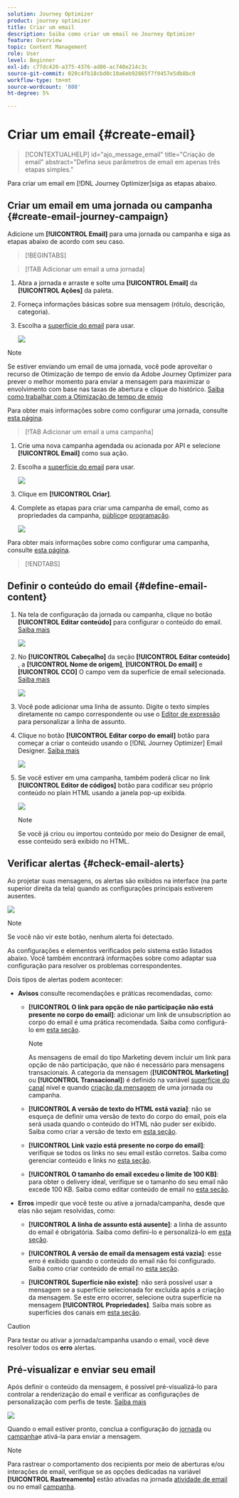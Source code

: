 ```yaml
---
solution: Journey Optimizer
product: journey optimizer
title: Criar um email
description: Saiba como criar um email no Journey Optimizer
feature: Overview
topic: Content Management
role: User
level: Beginner
exl-id: c77dc420-a375-4376-ad86-ac740e214c3c
source-git-commit: 020c4fb18cbd0c10a6eb92865f7f0457e5db8bc0
workflow-type: tm+mt
source-wordcount: '808'
ht-degree: 5%

---
```


# Criar um email {#create-email}

>[!CONTEXTUALHELP]
>id="ajo_message_email"
>title="Criação de email"
>abstract="Defina seus parâmetros de email em apenas três etapas simples."

Para criar um email em [!DNL Journey Optimizer]siga as etapas abaixo.

## Criar um email em uma jornada ou campanha {#create-email-journey-campaign}

Adicione um **[!UICONTROL Email]** para uma jornada ou campanha e siga as etapas abaixo de acordo com seu caso.

>[!BEGINTABS]

>[!TAB Adicionar um email a uma jornada]

1. Abra a jornada e arraste e solte uma **[!UICONTROL Email]** da **[!UICONTROL Ações]** da paleta.

1. Forneça informações básicas sobre sua mensagem (rótulo, descrição, categoria).

1. Escolha a [superfície do email](email-settings.md) para usar.

   ![](assets/email_journey.png)

>[!NOTE]
>
>Se estiver enviando um email de uma jornada, você pode aproveitar o recurso de Otimização de tempo de envio da Adobe Journey Optimizer para prever o melhor momento para enviar a mensagem para maximizar o envolvimento com base nas taxas de abertura e clique do histórico. [Saiba como trabalhar com a Otimização de tempo de envio](../building-journeys/journeys-message.md#send-time-optimization)

Para obter mais informações sobre como configurar uma jornada, consulte [esta página](../building-journeys/journey-gs.md).

>[!TAB Adicionar um email a uma campanha]

1. Crie uma nova campanha agendada ou acionada por API e selecione **[!UICONTROL Email]** como sua ação.

1. Escolha a [superfície do email](email-settings.md) para usar.

   ![](assets/email_campaign.png)

1. Clique em **[!UICONTROL Criar]**.

1. Complete as etapas para criar uma campanha de email, como as propriedades da campanha, [público](../segment/about-segments.md)e [programação](../campaigns/create-campaign.md#schedule).

   ![](assets/email_campaign_steps.png)

<!--
From the **[!UICONTROL Action]** section, specify if you want to track how your recipients react to your delivery: you can track email opens, and/or clicks on links and buttons in your email.

![](assets/email_campaign_tracking.png)
-->

Para obter mais informações sobre como configurar uma campanha, consulte [esta página](../campaigns/get-started-with-campaigns.md).

>[!ENDTABS]

## Definir o conteúdo do email {#define-email-content}

1. Na tela de configuração da jornada ou campanha, clique no botão **[!UICONTROL Editar conteúdo]** para configurar o conteúdo do email. [Saiba mais](get-started-email-design.md)

   ![](assets/email_campaign_edit_content.png)

1. No **[!UICONTROL Cabeçalho]** da seção **[!UICONTROL Editar conteúdo]** , a **[!UICONTROL Nome de origem]**, **[!UICONTROL Do email]** e **[!UICONTROL CCO]** O campo vem da superfície de email selecionada. [Saiba mais](email-settings.md) <!--check if same for journey-->

   ![](assets/email_designer_edit_content_header.png)

1. Você pode adicionar uma linha de assunto. Digite o texto simples diretamente no campo correspondente ou use o [Editor de expressão](../personalization/personalization-build-expressions.md) para personalizar a linha de assunto.

1. Clique no botão **[!UICONTROL Editar corpo do email]** botão para começar a criar o conteúdo usando o [!DNL Journey Optimizer] Email Designer. [Saiba mais](get-started-email-design.md)

   ![](assets/email_designer_edit_email_body.png)

1. Se você estiver em uma campanha, também poderá clicar no link **[!UICONTROL Editor de códigos]** botão para codificar seu próprio conteúdo no plain HTML usando a janela pop-up exibida.

   ![](assets/email_designer_edit_code_editor.png)

   >[!NOTE]
   >
   >Se você já criou ou importou conteúdo por meio do Designer de email, esse conteúdo será exibido no HTML.

## Verificar alertas {#check-email-alerts}

Ao projetar suas mensagens, os alertas são exibidos na interface (na parte superior direita da tela) quando as configurações principais estiverem ausentes.

![](assets/email_journey_alerts_details.png)

>[!NOTE]
>
>Se você não vir este botão, nenhum alerta foi detectado.

As configurações e elementos verificados pelo sistema estão listados abaixo. Você também encontrará informações sobre como adaptar sua configuração para resolver os problemas correspondentes.

Dois tipos de alertas podem acontecer:

* **Avisos** consulte recomendações e práticas recomendadas, como:

   * **[!UICONTROL O link para opção de não participação não está presente no corpo do email]**: adicionar um link de unsubscription ao corpo do email é uma prática recomendada. Saiba como configurá-lo em [esta seção](../privacy/opt-out.md#opt-out-management).

      >[!NOTE]
      >
      >As mensagens de email do tipo Marketing devem incluir um link para opção de não participação, que não é necessário para mensagens transacionais. A categoria da mensagem (**[!UICONTROL Marketing]** ou **[!UICONTROL Transacional]**) é definido na variável [superfície do canal](email-settings.md#email-type) nível e quando [criação da mensagem](#create-email-journey-campaign) de uma jornada ou campanha.

   * **[!UICONTROL A versão de texto do HTML está vazia]**: não se esqueça de definir uma versão de texto do corpo do email, pois ela será usada quando o conteúdo do HTML não puder ser exibido. Saiba como criar a versão de texto em [esta seção](text-version-email.md).

   * **[!UICONTROL Link vazio está presente no corpo do email]**: verifique se todos os links no seu email estão corretos. Saiba como gerenciar conteúdo e links no [esta seção](content-from-scratch.md).

   * **[!UICONTROL O tamanho do email excedeu o limite de 100 KB]**: para obter o delivery ideal, verifique se o tamanho do seu email não excede 100 KB. Saiba como editar conteúdo de email no [esta seção](content-from-scratch.md).

* **Erros** impedir que você teste ou ative a jornada/campanha, desde que elas não sejam resolvidas, como:

   * **[!UICONTROL A linha de assunto está ausente]**: a linha de assunto do email é obrigatória. Saiba como defini-lo e personalizá-lo em [esta seção](create-email.md).

   <!--HTML is empty when Amp HTML is present-->

   * **[!UICONTROL A versão de email da mensagem está vazia]**: esse erro é exibido quando o conteúdo do email não foi configurado. Saiba como criar conteúdo de email no [esta seção](get-started-email-design.md).

   * **[!UICONTROL Superfície não existe]**: não será possível usar a mensagem se a superfície selecionada for excluída após a criação da mensagem. Se este erro ocorrer, selecione outra superfície na mensagem **[!UICONTROL Propriedades]**. Saiba mais sobre as superfícies dos canais em [esta seção](../configuration/channel-surfaces.md).


>[!CAUTION]
>
>Para testar ou ativar a jornada/campanha usando o email, você deve resolver todos os **erro** alertas.

## Pré-visualizar e enviar seu email

Após definir o conteúdo da mensagem, é possível pré-visualizá-lo para controlar a renderização do email e verificar as configurações de personalização com perfis de teste. [Saiba mais](preview.md)

![](assets/email_designer_edit_simulate.png)

Quando o email estiver pronto, conclua a configuração do [jornada](../building-journeys/journey-gs.md) ou [campanha](../campaigns/create-campaign.md)e ativá-la para enviar a mensagem.

>[!NOTE]
>
>Para rastrear o comportamento dos recipients por meio de aberturas e/ou interações de email, verifique se as opções dedicadas na variável **[!UICONTROL Rastreamento]** estão ativadas na jornada [atividade de email](../building-journeys/journeys-message.md) ou no email [campanha](../campaigns/create-campaign.md).<!--to move?-->

<!--

## Define your email content {#email-content}

Use [!DNL Journey Optimizer] Email Designer to [design your email from scratch](../email/content-from-scratch.md). If you have an existing content, you can [import it in the Email Designer](../email/existing-content.md), or [code your own content](../email/code-content.md) in [!DNL Journey Optimizer]. 

[!DNL Journey Optimizer] comes with a set of [built-in templates](email-templates.md) to help you start. Any email can also be saved as a template.

Use [!DNL Journey Optimizer] Expression editor to personalize your messages with profiles' data. For more on personalization, refer to [this section](../personalization/personalize.md).

Adapt the content of your messages to the targeted profiles by using [!DNL Journey Optimizer] dynamic content capabilities. [Get started with dynamic content](../personalization/get-started-dynamic-content.md)

## Email tracking {#email-tracking}

If you want to track the behavior of your recipients through openings and/or clicks on links, enable the following options: **[!UICONTROL Email opens]** and **[!UICONTROL Click on email]**. 

Learn more about tracking in [this section](message-tracking.md).

## Validate your email content {#email-content-validate}

Control the rendering of your email, and check personalization settings with test profiles, using the preview section on the left-hand side. For more on this, refer to [this section](preview.md).

![](assets/messages-simple-preview.png)

You must also check alerts in the upper section of the editor.  Some of them are simple warnings, but others can prevent you from using the message. 

-->

